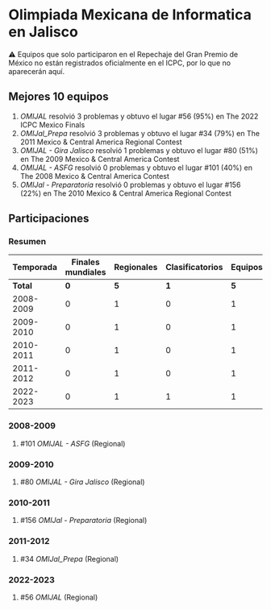 ---
---

# Olimpiada Mexicana de Informatica en Jalisco

:warning: Equipos que solo participaron en el Repechaje del Gran Premio de México no están registrados oficialmente en el ICPC, por lo que no aparecerán aquí.

## Mejores 10 equipos

1. _OMIJAL_ resolvió 3 problemas y obtuvo el lugar #56 (95%) en The 2022 ICPC Mexico Finals
1. _OMIJal_Prepa_ resolvió 3 problemas y obtuvo el lugar #34 (79%) en The 2011 Mexico & Central America Regional Contest
1. _OMIJAL - Gira Jalisco_ resolvió 1 problemas y obtuvo el lugar #80 (51%) en The 2009 Mexico & Central America Contest
1. _OMIJAL - ASFG_ resolvió 0 problemas y obtuvo el lugar #101 (40%) en The 2008 Mexico & Central America Contest
1. _OMIJal - Preparatoria_ resolvió 0 problemas y obtuvo el lugar #156 (22%) en The 2010 Mexico & Central America Regional Contest

## Participaciones

### Resumen

| Temporada | Finales mundiales | Regionales | Clasificatorios | Equipos |
| --- | --- | --- | --- | --- |
| **Total** | **0** | **5** | **1** | **5** |
| 2008-2009 | 0 | 1 | 0 | 1 |
| 2009-2010 | 0 | 1 | 0 | 1 |
| 2010-2011 | 0 | 1 | 0 | 1 |
| 2011-2012 | 0 | 1 | 0 | 1 |
| 2022-2023 | 0 | 1 | 1 | 1 |

### 2008-2009

1. #101 _OMIJAL - ASFG_ (Regional)

### 2009-2010

1. #80 _OMIJAL - Gira Jalisco_ (Regional)

### 2010-2011

1. #156 _OMIJal - Preparatoria_ (Regional)

### 2011-2012

1. #34 _OMIJal_Prepa_ (Regional)

### 2022-2023

1. #56 _OMIJAL_ (Regional)



